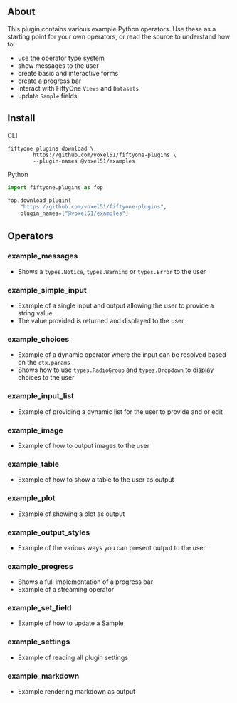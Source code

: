 ## About

This plugin contains various example Python operators. Use these as a starting point for your
own operators, or read the source to understand how to:

 - use the operator type system
 - show messages to the user
 - create basic and interactive forms
 - create a progress bar
 - interact with FiftyOne `Views` and `Datasets`
 - update `Sample` fields

## Install

CLI

```shell
fiftyone plugins download \
        https://github.com/voxel51/fiftyone-plugins \
        --plugin-names @voxel51/examples
```

Python

```python
import fiftyone.plugins as fop

fop.download_plugin(
    "https://github.com/voxel51/fiftyone-plugins",
    plugin_names=["@voxel51/examples"]
```

## Operators

### example_messages

 - Shows a `types.Notice`, `types.Warning` or `types.Error` to the user

### example_simple_input

 - Example of a single input and output allowing the user to provide a string value
 - The value provided is returned and displayed to the user
### example_choices

 - Example of a dynamic operator where the input can be resolved based on the `ctx.params`
 - Shows how to use `types.RadioGroup` and `types.Dropdown` to display choices to the user
### example_input_list

 - Example of providing a dynamic list for the user to provide and or edit
### example_image

 - Example of how to output images to the user
### example_table

 - Example of how to show a table to the user as output
### example_plot

 - Example of showing a plot as output
### example_output_styles

 - Example of the various ways you can present output to the user
### example_progress

 - Shows a full implementation of a progress bar
 - Example of a streaming operator
### example_set_field

 - Example of how to update a Sample
### example_settings

 - Example of reading all plugin settings
### example_markdown

 - Example rendering markdown as output
